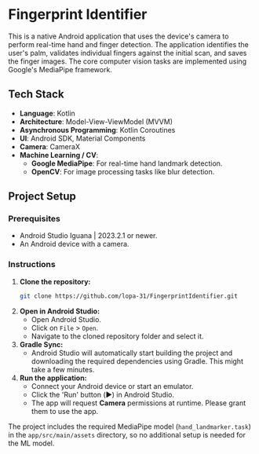 # Fingerprint Identifier

This is a native Android application that uses the device's camera to perform real-time hand and finger detection. The application identifies the user's palm, validates individual fingers against the initial scan, and saves the finger images. The core computer vision tasks are implemented using Google's MediaPipe framework.

## Tech Stack

- **Language**: Kotlin
- **Architecture**: Model-View-ViewModel (MVVM)
- **Asynchronous Programming**: Kotlin Coroutines
- **UI**: Android SDK, Material Components
- **Camera**: CameraX
- **Machine Learning / CV**:
    - **Google MediaPipe**: For real-time hand landmark detection.
    - **OpenCV**: For image processing tasks like blur detection.

## Project Setup

### Prerequisites
- Android Studio Iguana | 2023.2.1 or newer.
- An Android device with a camera.

### Instructions

1.  **Clone the repository:**
    ```bash
    git clone https://github.com/lopa-31/FingerprintIdentifier.git
    ```
2.  **Open in Android Studio:**
    - Open Android Studio.
    - Click on `File` > `Open`.
    - Navigate to the cloned repository folder and select it.
3.  **Gradle Sync:**
    - Android Studio will automatically start building the project and downloading the required dependencies using Gradle. This might take a few minutes.
4.  **Run the application:**
    - Connect your Android device or start an emulator.
    - Click the 'Run' button (▶️) in Android Studio.
    - The app will request **Camera** permissions at runtime. Please grant them to use the app.

The project includes the required MediaPipe model (`hand_landmarker.task`) in the `app/src/main/assets` directory, so no additional setup is needed for the ML model.

